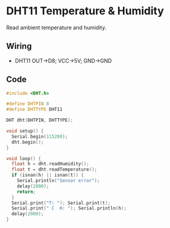 # DHT11 Temperature & Humidity

Read ambient temperature and humidity.

## Wiring
- DHT11 OUT→D8; VCC→5V; GND→GND

## Code
```cpp
#include <DHT.h>

#define DHTPIN 8
#define DHTTYPE DHT11

DHT dht(DHTPIN, DHTTYPE);

void setup() {
  Serial.begin(115200);
  dht.begin();
}

void loop() {
  float h = dht.readHumidity();
  float t = dht.readTemperature();
  if (isnan(h) || isnan(t)) {
    Serial.println("Sensor error");
    delay(2000);
    return;
  }
  Serial.print("T: "); Serial.print(t);
  Serial.print(" C  H: "); Serial.println(h);
  delay(2000);
}
```
